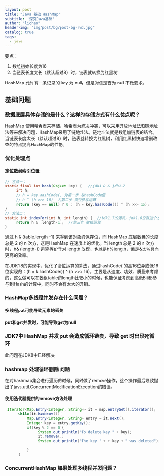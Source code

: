 ```yaml
---
layout: post
title: "Java 基础 HashMap"
subtitle: '深究Java基础'
author: "lichao"
header-img: "img/post/bg/post-bg-rwd.jpg"
catalog: true
tags:
  - java 
---
```


要点：

1. 数组初始长度为16
2. 当链表长度太长（默认超过8）时，链表就转换为红黑树

HashMap 允许有一条记录的 key 为 null，但是对值是否为 null 不做要求。

## 基础问题

### 数据底层具体存储的是什么？这样的存储方式有什么优点呢？

HashMap 使用哈希表来存储。哈希表为解决冲突，可以采用开放地址法和链地址法等来解决问题，HashMap采用了链地址法。链地址法就是数组加链表的结合。当链表长度太长（默认超过8）时，链表就转换为红黑树，利用红黑树快速增删改查的特点提高HashMap的性能。

### 优化处理点

#### 定位数组索引位置

```java
// 方法一：
static final int hash(Object key) {   //jdk1.8 & jdk1.7
     int h;
     // h = key.hashCode() 为第一步 取hashCode值
     // h ^ (h >>> 16)  为第二步 高位参与运算
     return (key == null) ? 0 : (h = key.hashCode()) ^ (h >>> 16);
}
// 方法二：
static int indexFor(int h, int length) {  //jdk1.7的源码，jdk1.8没有这个方法，但是实现原理一样的
     return h & (length-1);  //第三步 取模运算
}
```

通过 h & (table.length -1) 来得到该对象的保存位，而 HashMap 底层数组的长度总是 2 的 n 次方，这是HashMap 在速度上的优化。当 length 总是 2 的 n 次方时，h& (length-1) 运算等价于对 length 取模，也就是h%length，但是&比%具有更高的效率。

在JDK1.8的实现中，优化了高位运算的算法，通过hashCode()的高16位异或低16位实现的：(h = k.hashCode()) ^ (h >>> 16)，主要是从速度、功效、质量来考虑的，这么做可以在数组table的length比较小的时候，也能保证考虑到高低Bit都参与到Hash的计算中，同时不会有太大的开销。

### HashMap多线程并发存在什么问题？

#### 多线程put可能导致元素的丢失

#### put和get并发时，可能导致get为null

### JDK7中 HashMap 并发 put 会造成循环链表，导致 get 时出现死循环

此问题在JDK8中已经解决

### hashmap 处理循环删除 问题

在对hashmap集合进行遍历的时候，同时做了remove操作，这个操作最后导致抛出了java.util.ConcurrentModificationException的错误。

#### 使用迭代器提供的remove方法处理

```java
 Iterator<Map.Entry<Integer, String>> it = map.entrySet().iterator();
      while(it.hasNext()){
          Map.Entry<Integer, String> entry = it.next();
          Integer key = entry.getKey();
          if(key % 2 == 0){
               System.out.println("To delete key " + key);
               it.remove();    
               System.out.println("The key " + + key + " was deleted");

          }
      }
```

### ConcurrentHashMap 如果处理多线程并发问题？
